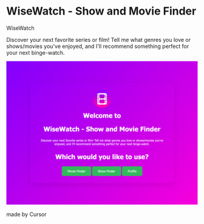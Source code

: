 # WiseWatch - Show and Movie Finder
WiseWatch

Discover your next favorite series or film! Tell me what genres you love or shows/movies you've enjoyed, and I'll recommend something perfect for your next binge-watch.




![wwss1](https://github.com/KingPenguin1400/show-and-movie-finder/blob/main/screenshots/wwss1.png?raw=true)


made by Cursor

